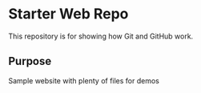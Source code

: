 # Starter Web Repo

This repository is for showing how Git and GitHub work.

## Purpose

Sample website with plenty of files for demos
